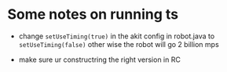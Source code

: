 # Some notes on running ts
- change `setUseTiming(true)` in the akit config in robot.java to `setUseTiming(false)` other wise the robot will go 2 billion mps

- make sure ur constructring the right version in RC